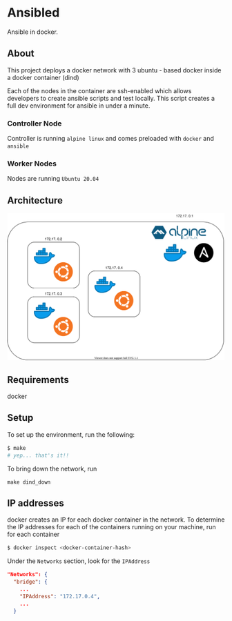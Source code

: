 # Ansibled

Ansible in docker.

## About

This project deploys a docker network with 3 ubuntu - based docker inside a docker container (dind)

Each of the nodes in the container are ssh-enabled which allows developers to create ansible scripts and test locally. This script creates a full dev environment for ansible in under a minute.

### Controller Node

Controller is running `alpine linux` and comes preloaded with `docker` and `ansible`

### Worker Nodes

Nodes are running `Ubuntu 20.04`

## Architecture

![Architecture diagram](./diagrams/diagram.svg)

## Requirements

docker

## Setup

To set up the environment, run the following:

```sh
$ make
# yep... that's it!!
```

To bring down the network, run

```
make dind_down
```

## IP addresses

docker creates an IP for each docker container in the network. To determine the IP addresses for each of the containers running on your machine, run for each container

```sh
$ docker inspect <docker-container-hash>
```

Under the `Networks` section, look for the `IPAddress`

```json
"Networks": {
  "bridge": {
    ...
    "IPAddress": "172.17.0.4",
    ...
  }
```
